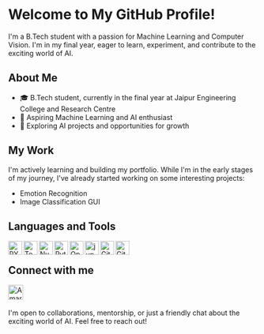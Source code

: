 # Welcome to My GitHub Profile!

I'm a B.Tech student with a passion for Machine Learning and Computer Vision. I'm in my final year, eager to learn, experiment, and contribute to the exciting world of AI.

## About Me

- 🎓 B.Tech student, currently in the final year at Jaipur Engineering College and Research Centre
- 🤖 Aspiring Machine Learning and AI enthusiast
- 💼 Exploring AI projects and opportunities for growth

## My Work

I'm actively learning and building my portfolio. While I'm in the early stages of my journey, I've already started working on some interesting projects:
- Emotion Recognition
- Image Classification GUI

## Languages and Tools
<img align="left" alt="PYTHON" width="28px" src="https://www.svgrepo.com/show/354238/python.svg" />
<img align="left" alt="Tensorflow" width="28px" src="https://www.svgrepo.com/show/354440/tensorflow.svg" />
<img align="left" alt="Numpy" width="28px" src="https://www.svgrepo.com/show/373938/numpy.svg" />
<img align="left" alt="Pytorch" width="28px" src="https://www.svgrepo.com/show/354240/pytorch.svg" />
<img align="left" alt="OpenCV" width="28px" src="https://www.svgrepo.com/show/354139/opencv.svg" />
<img align="left" alt="jupyter" width="28px" src="https://www.svgrepo.com/show/353949/jupyter.svg" />
<img align="left" alt="GitHub" width="28px" src="https://www.svgrepo.com/show/475654/github-color.svg" />
<img align="left" alt="GitHub" width="28px" src="https://www.vectorlogo.zone/logos/julialang/julialang-icon.svg" />
<br />

## Connect with me
<a href="https://www.linkedin.com/in/code-with-nik/"><img align="left" alt="AmarKumar | LinkedIn" width="30px" src="https://www.svgrepo.com/show/354000/linkedin-icon.svg" /></a>
<br />
<br />

I'm open to collaborations, mentorship, or just a friendly chat about the exciting world of AI. Feel free to reach out!
